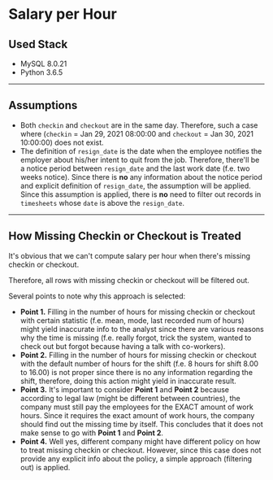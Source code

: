 # Salary per Hour

## Used Stack

- MySQL 8.0.21
- Python 3.6.5

---

## Assumptions

- Both `checkin` and `checkout` are in the same day. Therefore, such a case where (`checkin` = Jan 29, 2021 08:00:00 and `checkout` = Jan 30, 2021 10:00:00) does not exist.
- The definition of `resign_date` is the date when the employee notifies the employer about his/her intent to quit from the job. Therefore, there'll be a notice period between `resign_date` and the last work date (f.e. two weeks notice).
Since there is <b>no</b> any information about the notice period and explicit definition of `resign_date`, the assumption will be applied.
Since this assumption is applied, there is <b>no</b> need to filter out records in `timesheets` whose `date` is above the `resign_date`.

---

## How Missing Checkin or Checkout is Treated

It's obvious that we can't compute salary per hour when there's missing checkin or checkout.
	
Therefore, all rows with missing checkin or checkout will be filtered out.

Several points to note why this approach is selected:
- <b>Point 1.</b> Filling in the number of hours for missing checkin or checkout with certain statistic (f.e. mean, mode, last recorded num of hours) 
   might yield inaccurate info to the analyst since there are various reasons why the time is missing 
   (f.e. really forgot, trick the system, wanted to check out but forgot because having a talk with co-workers).
- <b>Point 2.</b> Filling in the number of hours for missing checkin or checkout with the default number of hours for the shift (f.e. 8 hours for shift 8.00 to 16.00) is not proper since there is no any information regarding the shift, therefore, doing this action might yield in inaccurate result.
- <b>Point 3.</b> It's important to consider <b>Point 1</b> and <b>Point 2</b> because according to legal law (might be different between countries), the company must still pay the employees for the EXACT amount of work hours.
  Since it requires the exact amount of work hours, the company should find out the missing time by itself.
  This concludes that it does not make sense to go with <b>Point 1</b> and <b>Point 2</b>.
- <b>Point 4.</b> Well yes, different company might have different policy on how to treat missing checkin or checkout.
  However, since this case does not provide any explicit info about the policy, a simple approach (filtering out) is applied.